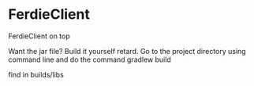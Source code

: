 # FerdieClient


FerdieClient on top 

Want the jar file? Build it yourself retard.
Go to the project directory using command line and do the command gradlew build

find in builds/libs
